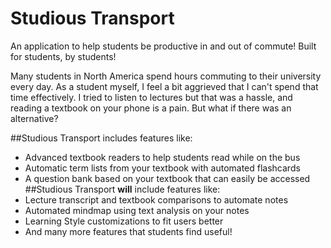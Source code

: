 # Studious Transport

An application to help students be productive in and out of commute! Built for students, by students!

Many students in North America spend hours commuting to their university every day. As a student myself, I feel a bit aggrieved that I can't spend that time effectively. I tried to listen to lectures but that was a hassle, and reading a textbook on your phone is a pain. But what if there was an alternative?

##Studious Transport includes features like:
  - Advanced textbook readers to help students read while on the bus
  - Automatic term lists from your textbook with automated flashcards
  - A question bank based on your textbook that can easily be accessed
##Studious Transport **will** include features like:
  - Lecture transcript and textbook comparisons to automate notes
  - Automated mindmap using text analysis on your notes
  - Learning Style customizations to fit users better
  - And many more features that students find useful!
